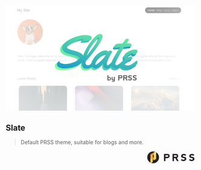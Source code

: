 <p>
  <img src="public/thumbnail.png" width="500" />
  <h2>Slate</h2>
  <blockquote>Default PRSS theme, suitable for blogs and more.</blockquote>
</p>

<div align="right">
  <p><a href="https://prss.io"><img src="./public/prss.png" width="130" /></a></p>
</div>
